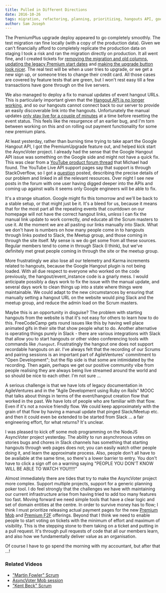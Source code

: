 ```yaml
---
title: Pulled in Different Directions
date: 2016-10-26
tags: migration, refactoring, planning, prioritizing, hangouts API, google, usability
author: Sam Joseph
---
```


The PremiumPlus upgrade deploy appeared to go completely smoothly.  The test migration ran fine locally (with a copy of the production data).  Given we can't financially afford to completely replicate the production data on staging I took a risk and ran the migration directly on production.  It all went fine, and I created tickets for [removing the migration and old columns](https://github.com/AgileVentures/WebsiteOne/issues/1360), [updating the legacy Premium start dates](https://github.com/AgileVentures/WebsiteOne/issues/1362) and [making the upgrade button look nicer](https://github.com/AgileVentures/WebsiteOne/issues/1361).  The real test will be when a user tries to upgrade, or we get a new sign up, or someone tries to change their credit card.  All those cases are covered by feature tests that are green, but I won't rest easy till a few transactions have gone through on the live servers.

We also managed to deploy a fix to manual updates of event hangout URLs.  This is particularly important given that the [Hangout API is no longer working](https://github.com/AgileVentures/WebsiteOne/issues/1359), and so our hangouts cannot connect back to our server to provide an easily discoverable link into the hangouts.  Unfortunately the manual updates [only stay live for a couple of minutes](https://github.com/AgileVentures/WebsiteOne/issues/1358) at a time before resetting the event status.  This feels like the resurgence of an earlier bug, and I'm torn between working on this and on rolling out payment functionality for some new premium plans.  

At least yesterday, rather than burning time trying to take apart the Google Hangout API, I got the PremiumUpgrade feature out, and helped kick start the AsyncVoter project.  I already had the sense that the Google Hangout API issue was something on the Google side and might not have a quick fix.  This was clear from a [YouTube product forum thread](https://productforums.google.com/forum/#!topic/youtube/bww-BpJGAMQ) that Michael had found. The YouTube Live API support pages say that support is through StackOverflow, so I got a [question](http://stackoverflow.com/questions/40233393/start-a-hangout-on-air-button-for-youtube-livestreaming-api) posted, describing the precise details of our problem and linked in all the relevant resources.  Over night I see new posts in the forum with one user having digged deeper into the APIs and coming up against walls it seems only Google engineers will be able to fix.

It's a strange situation.  Google might fix this tomorrow and we'll be back to a stable setup, or that might just be it.  It's a bleed for us, because it means that for the most part all the repeating events that countdown on our homepage will not have the correct hangout links, *unless* I can fix the manual link update to work correctly, *and* educate all the Scrum masters to use it.  At the moment we are all pasting our links manually into Slack.   What we don't have is numbers on how many people come in to hangouts through links posted to Slack, the Meetup group, and those coming in through the site itself.  My sense is we do get some from all these sources.  Regular members tend to come in through Slack (I think), but we've definitely met great people coming in through the site or the meetup group.

More frustratingly we also lose all our telemetry and Karma increments related to hangouts, because the Google Hangout plugin is not being loaded.  With all due respect to everyone who worked on the code previously, the hangout/event_instance code is a gnarly mess.  I would anticipate possibly a days work to fix the issue with the manual update, and several days work to clean things up into a state where things were maintainable. We could adapt to the new circumstances by ensuring that manually setting a hangout URL on the website would ping Slack and the meetup group, and reduce the admin load on the Scrum masters.

Maybe this is an opportunity in disguise?   The problem with starting hangouts from the website is that it's not easy for others to learn how to do this.  FreeCodeCamp gets round issues like this by having well place animated gifs in their site that show people what to do.  Another alternative is operating things purely in Slack - there are various integrations with Slack that allow you to start hangouts or other video conferencing tools with commands like `/hangout`.  Frustratingly the hangout one does not support recordable hangouts on air.  I've always felt that the recording of our Scrums and pairing sessions is an important part of AgileVentures' commitment to "Open Development"; but the flip side is that some are intimidated by the recording.  Then again, perhaps we get our positive community vibe from people realising they are always being live streamed around the world and so should be nice to each other.  I'm not sure ...

A serious challenge is that we have lots of legacy documentation in AgileVentures and in the "Agile Development using Ruby on Rails" MOOC that talks about things in terms of the event/hangout creation flow that worked in the past.  We have lots of people who are familiar with that flow.  Even if it's not a novice friendly flow.  We could keep approximately with the grain of that flow by having a manual update that pinged Slack/Meetup etc. and then it could even be extended to be started from Slack ... a fair engineering effort, for what returns?  It's unclear.

I was pleased to kick off some mob programming on the NodeJS AsyncVoter project yesterday.  The ability to run asynchronous votes on stories bugs and chores in Slack channels has something that starting hangouts through web pages does not; you can easily watch other people doing it, and learn the approximate process.  Also, people don't all have to be available at the same time, so there's a lower barrier to entry.  You don't have to click a sign off on a warning saying "PEOPLE YOU DON'T KNOW WILL BE ABLE TO WATCH YOU!!!!!"   

Almost immediately there are tides that try to make the AsyncVoter project more complex.  Support multiple projects, support for a generic planning poker tool.  I do feel strongly that the challenges we have with maintaining our current infrastructure arise from having tried to add too many features too fast.  Moving forward we need simple tools that have a clear logic and set of domain entities at the centre.  In order to survive money has to flow; I think I must prioritize releasing actual payment pages for the new [Premium Mob](http://www.agileventures.org/premium-mob) and [Premium F2F](http://www.agileventures.org/premium-f2f) offerings.  Beyond that I think we need to enable people to start voting on tickets with the minimum of effort and maximum of visibility.  This is the stepping stone to them taking on a ticket and putting in a pull request. It's through pull requests of code that all our members learn, and also how we fundamentally deliver value as an organisation.

Of course I have to go spend the morning with my accountant, but after that ...!

### Related Videos

* ["Martin Fowler" Scrum](https://www.youtube.com/watch?v=oCcWrBHqPfk)
* [AsyncVoter Mob session](https://www.youtube.com/watch?v=iUPcDHE7HUM)
* ["Kent Beck" Scrum](https://www.youtube.com/watch?v=feCOvYV6fN4)





